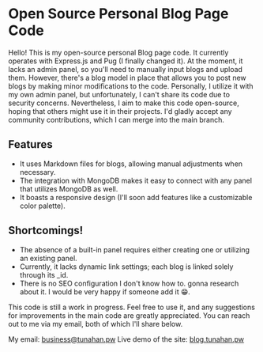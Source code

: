 # Open Source Personal Blog Page Code

Hello! This is my open-source personal Blog page code. It currently operates with Express.js and Pug (I finally changed it). At the moment, it lacks an admin panel, so you'll need to manually input blogs and upload them. However, there's a blog model in place that allows you to post new blogs by making minor modifications to the code. Personally, I utilize it with my own admin panel, but unfortunately, I can't share its code due to security concerns. Nevertheless, I aim to make this code open-source, hoping that others might use it in their projects. I'd gladly accept any community contributions, which I can merge into the main branch.

## Features

- It uses Markdown files for blogs, allowing manual adjustments when necessary.
- The integration with MongoDB makes it easy to connect with any panel that utilizes MongoDB as well.
- It boasts a responsive design (I'll soon add features like a customizable color palette).

## Shortcomings!

- The absence of a built-in panel requires either creating one or utilizing an existing panel.
- Currently, it lacks dynamic link settings; each blog is linked solely through its _id.
- There is no SEO configuration I don't know how to. gonna research about it. I would be very happy if someone add it 😁.

This code is still a work in progress. Feel free to use it, and any suggestions for improvements in the main code are greatly appreciated. You can reach out to me via my email, both of which I'll share below.

My email: business@tunahan.pw
Live demo of the site: [blog.tunahan.pw](https://blog.tunahan.pw)
